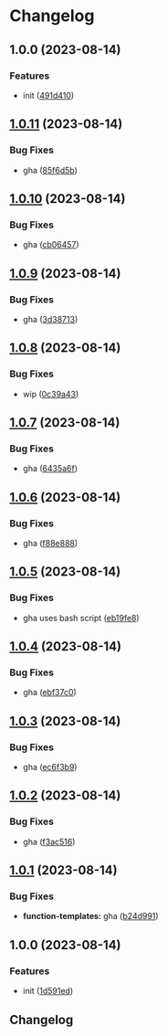# Changelog

## 1.0.0 (2023-08-14)


### Features

* init ([491d410](https://github.com/switchboard-xyz/function-templates/commit/491d4100f7013834b3a1ac64348ae101537bdab2))

## [1.0.11](https://github.com/switchboard-xyz/function-templates/compare/v1.0.10...v1.0.11) (2023-08-14)


### Bug Fixes

* gha ([85f6d5b](https://github.com/switchboard-xyz/function-templates/commit/85f6d5bdb54ecbbd482fcdda0b4422a335fa1cd9))

## [1.0.10](https://github.com/switchboard-xyz/function-templates/compare/v1.0.9...v1.0.10) (2023-08-14)


### Bug Fixes

* gha ([cb06457](https://github.com/switchboard-xyz/function-templates/commit/cb0645771610984680285d5795b481082cbeeec0))

## [1.0.9](https://github.com/switchboard-xyz/function-templates/compare/v1.0.8...v1.0.9) (2023-08-14)


### Bug Fixes

* gha ([3d38713](https://github.com/switchboard-xyz/function-templates/commit/3d387133e3e05305f74f5461fa786b6d4d922a1a))

## [1.0.8](https://github.com/switchboard-xyz/function-templates/compare/v1.0.7...v1.0.8) (2023-08-14)


### Bug Fixes

* wip ([0c39a43](https://github.com/switchboard-xyz/function-templates/commit/0c39a431a8b9b16a270d29ce017f2b8ece7c647e))

## [1.0.7](https://github.com/switchboard-xyz/function-templates/compare/v1.0.6...v1.0.7) (2023-08-14)


### Bug Fixes

* gha ([6435a6f](https://github.com/switchboard-xyz/function-templates/commit/6435a6f886ae6388cf68ca44349a230192bea4e2))

## [1.0.6](https://github.com/switchboard-xyz/function-templates/compare/v1.0.5...v1.0.6) (2023-08-14)


### Bug Fixes

* gha ([f88e888](https://github.com/switchboard-xyz/function-templates/commit/f88e888c15ba9b1eb9bdbf83c96ddcc46e59471f))

## [1.0.5](https://github.com/switchboard-xyz/function-templates/compare/v1.0.4...v1.0.5) (2023-08-14)


### Bug Fixes

* gha uses bash script ([eb19fe8](https://github.com/switchboard-xyz/function-templates/commit/eb19fe87ff6a0217ee5e8e8d9d8b380266899b9f))

## [1.0.4](https://github.com/switchboard-xyz/function-templates/compare/v1.0.3...v1.0.4) (2023-08-14)


### Bug Fixes

* gha ([ebf37c0](https://github.com/switchboard-xyz/function-templates/commit/ebf37c0fed7952742f8b12d920102b0165996a99))

## [1.0.3](https://github.com/switchboard-xyz/function-templates/compare/v1.0.2...v1.0.3) (2023-08-14)


### Bug Fixes

* gha ([ec6f3b9](https://github.com/switchboard-xyz/function-templates/commit/ec6f3b9973d9f42696ee4565be722f211a4ee0a8))

## [1.0.2](https://github.com/switchboard-xyz/function-templates/compare/v1.0.1...v1.0.2) (2023-08-14)


### Bug Fixes

* gha ([f3ac516](https://github.com/switchboard-xyz/function-templates/commit/f3ac516fd39ea1186845f9ee63b5b50deabca56b))

## [1.0.1](https://github.com/switchboard-xyz/function-templates/compare/v1.0.0...v1.0.1) (2023-08-14)


### Bug Fixes

* **function-templates:** gha ([b24d991](https://github.com/switchboard-xyz/function-templates/commit/b24d9919659a3d7a4c3326abb6dbc7172ec9ebc6))

## 1.0.0 (2023-08-14)


### Features

* init ([1d591ed](https://github.com/switchboard-xyz/function-templates/commit/1d591edb66851dfad6e5231ddb96a8d0498d0683))

## Changelog
